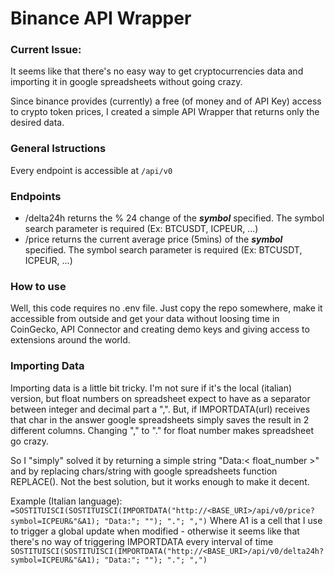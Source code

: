 # Binance API Wrapper

### Current Issue:

It seems like that there's no easy way to get cryptocurrencies data and importing it in google spreadsheets without going crazy.

Since binance provides (currently) a free (of money and of API Key) access to crypto token prices, I created a simple API Wrapper that returns only the desired data.

### General Istructions

Every endpoint is accessible at `/api/v0`

### Endpoints

- /delta24h returns the % 24 change of the **_symbol_** specified. The symbol search parameter is required (Ex: BTCUSDT, ICPEUR, ...)
- /price returns the current average price (5mins) of the **_symbol_** specified. The symbol search parameter is required (Ex: BTCUSDT, ICPEUR, ...)

### How to use

Well, this code requires no .env file. Just copy the repo somewhere, make it accessible from outside and get your data without loosing time in CoinGecko, API Connector and creating demo keys and giving access to extensions around the world.

### Importing Data

Importing data is a little bit tricky. I'm not sure if it's the local (italian) version, but float numbers on spreadsheet expect to have as a separator between integer and decimal part a ",". But, if IMPORTDATA(url) receives that char in the answer google spreadsheets simply saves the result in 2 different columns. Changing "," to "." for float number makes spreadsheet go crazy.

So I "simply" solved it by returning a simple string "Data:< float_number >" and by replacing chars/string with google spreadsheets function REPLACE(). Not the best solution, but it works enough to make it decent.

Example (Italian language):
`=SOSTITUISCI(SOSTITUISCI(IMPORTDATA("http://<BASE_URI>/api/v0/price?symbol=ICPEUR&"&A1); "Data:"; ""); "."; ",")` Where A1 is a cell that I use to trigger a global update when modified - otherwise it seems like that there's no way of triggering IMPORTDATA every interval of time
`SOSTITUISCI(SOSTITUISCI(IMPORTDATA("http://<BASE_URI>/api/v0/delta24h?symbol=ICPEUR&"&A1); "Data:"; ""); "."; ",")`

